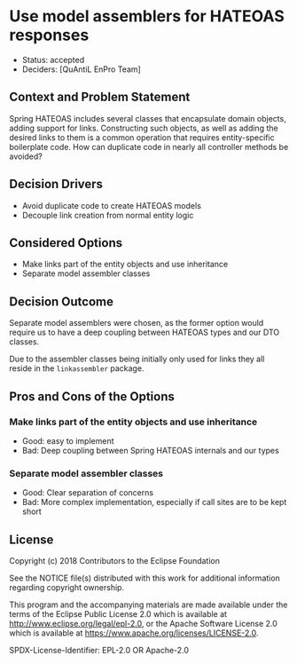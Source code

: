 # Use model assemblers for HATEOAS responses 

* Status: accepted
* Deciders: [QuAntiL EnPro Team]

## Context and Problem Statement

Spring HATEOAS includes several classes that encapsulate domain objects, adding support for links.
Constructing such objects, as well as adding the desired links to them is a common operation that
requires entity-specific boilerplate code.
How can duplicate code in nearly all controller methods be avoided? 

## Decision Drivers <!-- optional -->

* Avoid duplicate code to create HATEOAS models
* Decouple link creation from normal entity logic

## Considered Options

* Make links part of the entity objects and use inheritance
* Separate model assembler classes

## Decision Outcome

Separate model assemblers were chosen, as the former option would require us to have a deep coupling between HATEOAS types
and our DTO classes.

Due to the assembler classes being initially only used for links they all reside in the `linkassembler` package.

## Pros and Cons of the Options

### Make links part of the entity objects and use inheritance

* Good: easy to implement
* Bad: Deep coupling between Spring HATEOAS internals and our types

### Separate model assembler classes

* Good: Clear separation of concerns
* Bad: More complex implementation, especially if call sites are to be kept short

## License

Copyright (c) 2018 Contributors to the Eclipse Foundation

See the NOTICE file(s) distributed with this work for additional
information regarding copyright ownership.

This program and the accompanying materials are made available under the
terms of the Eclipse Public License 2.0 which is available at
http://www.eclipse.org/legal/epl-2.0, or the Apache Software License 2.0
which is available at https://www.apache.org/licenses/LICENSE-2.0.

SPDX-License-Identifier: EPL-2.0 OR Apache-2.0
